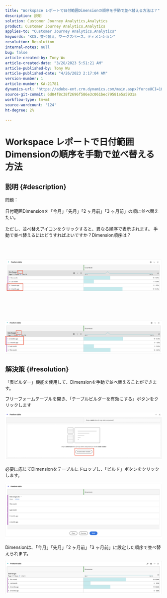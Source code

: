 ```yaml
---
title: "Workspace レポートで日付範囲Dimensionの順序を手動で並べ替える方法は？"
description: 説明
solution: Customer Journey Analytics,Analytics
product: Customer Journey Analytics,Analytics
applies-to: "Customer Journey Analytics,Analytics"
keywords: "KCS，並べ替え，ワークスペース，ディメンション"
resolution: Resolution
internal-notes: null
bug: false
article-created-by: Tony Wu
article-created-date: "3/28/2023 5:51:21 AM"
article-published-by: Tony Wu
article-published-date: "4/26/2023 2:17:04 AM"
version-number: 1
article-number: KA-21781
dynamics-url: "https://adobe-ent.crm.dynamics.com/main.aspx?forceUCI=1&pagetype=entityrecord&etn=knowledgearticle&id=f9282590-2ccd-ed11-b597-6045bd006793"
source-git-commit: 6d84f8c38f2696f586e3c061bec79581e5a5931a
workflow-type: tm+mt
source-wordcount: '124'
ht-degree: 2%

---
```


# Workspace レポートで日付範囲Dimensionの順序を手動で並べ替える方法

## 説明 {#description}

問題：
<br> 
<br>日付範囲Dimensionを「今月」「先月」「2 ヶ月前」「3 ヶ月前」の順に並べ替えたい。<br><br>ただし、並べ替えアイコンをクリックすると、異なる順序で表示されます。 手動で並べ替えるにはどうすればよいですか？Dimension順序は？<br><br>
<br> <br><br>![](assets/___cf0914a3-30cd-ed11-b597-6045bd006793___.png)<br><br> <br><br> <br><br>![](assets/___d10914a3-30cd-ed11-b597-6045bd006793___.png)

## 解決策 {#resolution}


「表ビルダー」機能を使用して、Dimensionを手動で並べ替えることができます。

フリーフォームテーブルを開き、「テーブルビルダーを有効にする」ボタンをクリックします

![](assets/d4eda136-2fcd-ed11-b597-6045bd006793.png)

必要に応じてDimensionをテーブルにドロップし、「ビルド」ボタンをクリックします。

![](assets/69497031-30cd-ed11-b597-6045bd006793.png)

Dimensionは、「今月」「先月」「2 ヶ月前」「3 ヶ月前」に設定した順序で並べ替えられます。

![](assets/efb1744a-30cd-ed11-b597-6045bd006793.png)
